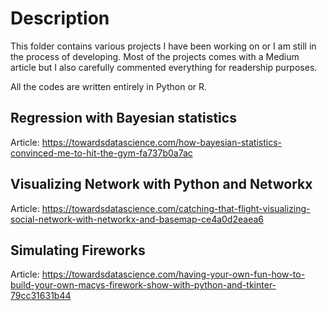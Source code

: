 # Description

This folder contains various projects I have been working on or I am still in the process of developing. Most of the projects comes with a Medium article but I also carefully commented everything for readership purposes.

All the codes are written entirely in Python or R.



## Regression with Bayesian statistics

Article: https://towardsdatascience.com/how-bayesian-statistics-convinced-me-to-hit-the-gym-fa737b0a7ac

## Visualizing Network with Python and Networkx

Article: https://towardsdatascience.com/catching-that-flight-visualizing-social-network-with-networkx-and-basemap-ce4a0d2eaea6

## Simulating Fireworks

Article: https://towardsdatascience.com/having-your-own-fun-how-to-build-your-own-macys-firework-show-with-python-and-tkinter-79cc31631b44

